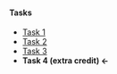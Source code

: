 #### Tasks ####

* [Task 1](./task-1.md)
* [Task 2](./task-2.md)
* [Task 3](./task-3.md)
* **Task 4 (extra credit) <-**
